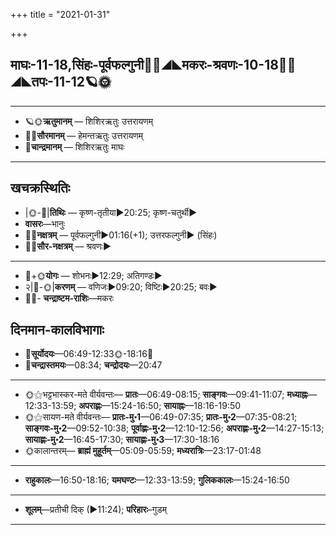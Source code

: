 +++
title = "2021-01-31"

+++
## माघः-11-18,सिंहः-पूर्वफल्गुनी🌛🌌◢◣मकरः-श्रवणः-10-18🌌🌞◢◣तपः-11-12🪐🌞
___________________
- 🪐🌞**ऋतुमानम्** — शिशिरऋतुः उत्तरायणम्
- 🌌🌞**सौरमानम्** — हेमन्तऋतुः उत्तरायणम्
- 🌛**चान्द्रमानम्** — शिशिरऋतुः माघः
___________________


## खचक्रस्थितिः
- |🌞-🌛|**तिथिः** — कृष्ण-तृतीया►20:25; कृष्ण-चतुर्थी►  
- **वासरः**—भानुः  
- 🌌🌛**नक्षत्रम्** — पूर्वफल्गुनी►01:16(+1); उत्तरफल्गुनी► (सिंहः)  
- 🌌🌞**सौर-नक्षत्रम्** — श्रवणः►  
___________________
- 🌛+🌞**योगः** — शोभनः►12:29; अतिगण्डः►  
- २|🌛-🌞|**करणम्** — वणिजः►09:20; विष्टिः►20:25; बवः►  
- 🌌🌛- **चन्द्राष्टम-राशिः**—मकरः  


## दिनमान-कालविभागाः
- 🌅**सूर्योदयः**—06:49-12:33🌞️-18:16🌇  
- 🌛**चन्द्रास्तमयः**—08:34; **चन्द्रोदयः**—20:47  
___________________
- 🌞⚝भट्टभास्कर-मते वीर्यवन्तः— **प्रातः**—06:49-08:15; **साङ्गवः**—09:41-11:07; **मध्याह्नः**—12:33-13:59; **अपराह्णः**—15:24-16:50; **सायाह्नः**—18:16-19:50  
- 🌞⚝सायण-मते वीर्यवन्तः— **प्रातः-मु॰1**—06:49-07:35; **प्रातः-मु॰2**—07:35-08:21; **साङ्गवः-मु॰2**—09:52-10:38; **पूर्वाह्णः-मु॰2**—12:10-12:56; **अपराह्णः-मु॰2**—14:27-15:13; **सायाह्णः-मु॰2**—16:45-17:30; **सायाह्णः-मु॰3**—17:30-18:16  
- 🌞कालान्तरम्— **ब्राह्मं मुहूर्तम्**—05:09-05:59; **मध्यरात्रिः**—23:17-01:48  
___________________
- **राहुकालः**—16:50-18:16; **यमघण्टः**—12:33-13:59; **गुलिककालः**—15:24-16:50  
___________________
- **शूलम्**—प्रतीची दिक् (►11:24); **परिहारः**–गुडम्  
___________________